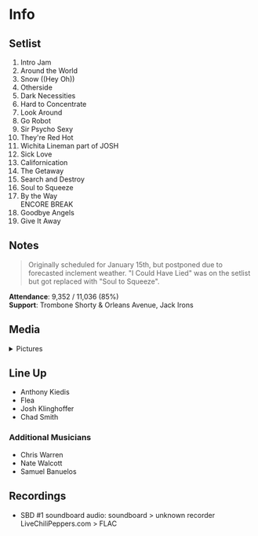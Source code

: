 # Info

## Setlist

1. Intro Jam
2. Around the World
3. Snow ((Hey Oh))
4. Otherside
5. Dark Necessities
6. Hard to Concentrate
7. Look Around
8. Go Robot
9. Sir Psycho Sexy
10. They're Red Hot
11. Wichita Lineman part of JOSH
12. Sick Love
13. Californication
14. The Getaway
15. Search and Destroy
16. Soul to Squeeze
17. By the Way
<br> ENCORE BREAK
18. Goodbye Angels
19. Give It Away

## Notes

> Originally scheduled for January 15th, but postponed due to forecasted inclement weather. "I Could Have Lied" was on the setlist but got replaced with "Soul to Squeeze".

**Attendance**: 9,352 / 11,036 (85%)
<br>
**Support**: Trombone Shorty & Orleans Avenue, Jack Irons

## Media 

<details>
  <summary>Pictures</summary>
  <!--<img alt="Setlist" title="Setlist" src="_.jpg" height="200" />
  <img alt="Clipping" title="Clipping" src="_.jpg" height="200" />
  <img alt="Flyer" title="Flyer" src="_.jpg" height="200" />-->
</details>

## Line Up

* Anthony Kiedis
* Flea
* Josh Klinghoffer
* Chad Smith

### Additional Musicians

* Chris Warren  
* Nate Walcott  
* Samuel Banuelos

## Recordings

* SBD #1 soundboard audio: soundboard > unknown recorder LiveChiliPeppers.com > FLAC
